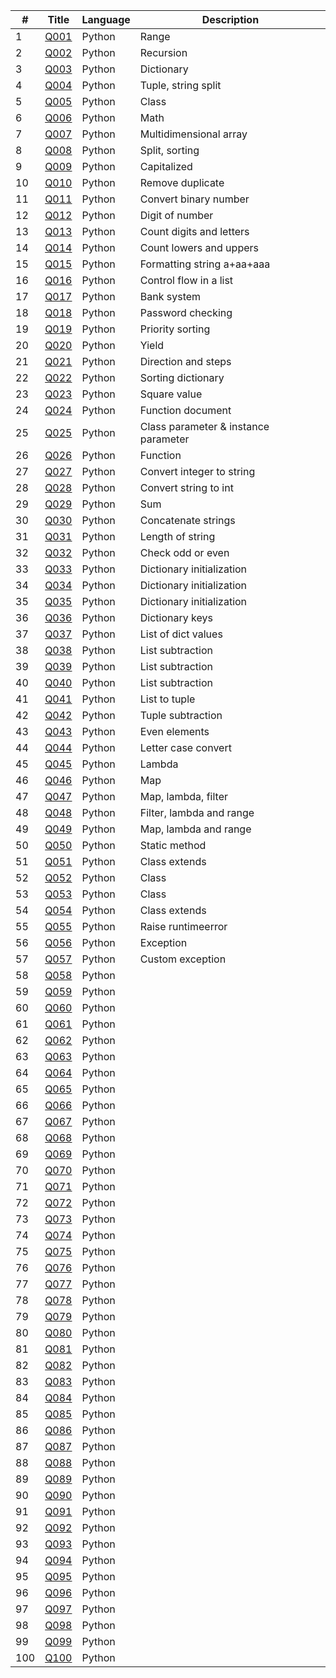 |#|Title|Language|Description|
|--|--|--|--|
|1|[Q001](./Q001.py)|Python|Range|
|2|[Q002](./Q002.py)|Python|Recursion|
|3|[Q003](./Q003.py)|Python|Dictionary|
|4|[Q004](./Q004.py)|Python|Tuple, string split|
|5|[Q005](./Q005.py)|Python|Class|
|6|[Q006](./Q006.py)|Python|Math|
|7|[Q007](./Q007.py)|Python|Multidimensional array|
|8|[Q008](./Q008.py)|Python|Split, sorting|
|9|[Q009](./Q009.py)|Python|Capitalized|
|10|[Q010](./Q010.py)|Python|Remove duplicate|
|11|[Q011](./Q011.py)|Python|Convert binary number|
|12|[Q012](./Q012.py)|Python|Digit of number|
|13|[Q013](./Q013.py)|Python|Count digits and letters|
|14|[Q014](./Q014.py)|Python|Count lowers and uppers|
|15|[Q015](./Q015.py)|Python|Formatting string a+aa+aaa|
|16|[Q016](./Q016.py)|Python|Control flow in a list|
|17|[Q017](./Q017.py)|Python|Bank system|
|18|[Q018](./Q018.py)|Python|Password checking|
|19|[Q019](./Q019.py)|Python|Priority sorting|
|20|[Q020](./Q020.py)|Python|Yield|
|21|[Q021](./Q021.py)|Python|Direction and steps|
|22|[Q022](./Q022.py)|Python|Sorting dictionary|
|23|[Q023](./Q023.py)|Python|Square value|
|24|[Q024](./Q024.py)|Python|Function document|
|25|[Q025](./Q025.py)|Python|Class parameter & instance parameter|
|26|[Q026](./Q026.py)|Python|Function|
|27|[Q027](./Q027.py)|Python|Convert integer to string|
|28|[Q028](./Q028.py)|Python|Convert string to int|
|29|[Q029](./Q029.py)|Python|Sum|
|30|[Q030](./Q030.py)|Python|Concatenate strings|
|31|[Q031](./Q031.py)|Python|Length of string|
|32|[Q032](./Q032.py)|Python|Check odd or even|
|33|[Q033](./Q033.py)|Python|Dictionary initialization|
|34|[Q034](./Q034.py)|Python|Dictionary initialization|
|35|[Q035](./Q035.py)|Python|Dictionary initialization|
|36|[Q036](./Q036.py)|Python|Dictionary keys|
|37|[Q037](./Q037.py)|Python|List of dict values|
|38|[Q038](./Q038.py)|Python|List subtraction|
|39|[Q039](./Q039.py)|Python|List subtraction|
|40|[Q040](./Q040.py)|Python|List subtraction|
|41|[Q041](./Q041.py)|Python|List to tuple|
|42|[Q042](./Q042.py)|Python|Tuple subtraction|
|43|[Q043](./Q043.py)|Python|Even elements|
|44|[Q044](./Q044.py)|Python|Letter case convert|
|45|[Q045](./Q045.py)|Python|Lambda|
|46|[Q046](./Q046.py)|Python|Map|
|47|[Q047](./Q047.py)|Python|Map, lambda, filter|
|48|[Q048](./Q048.py)|Python|Filter, lambda and range|
|49|[Q049](./Q049.py)|Python|Map, lambda and range|
|50|[Q050](./Q050.py)|Python|Static method|
|51|[Q051](./Q051.py)|Python|Class extends|
|52|[Q052](./Q052.py)|Python|Class|
|53|[Q053](./Q053.py)|Python|Class|
|54|[Q054](./Q054.py)|Python|Class extends|
|55|[Q055](./Q055.py)|Python|Raise runtimeerror|
|56|[Q056](./Q056.py)|Python|Exception|
|57|[Q057](./Q057.py)|Python|Custom exception|
|58|[Q058](./Q058.py)|Python||
|59|[Q059](./Q059.py)|Python||
|60|[Q060](./Q060.py)|Python||
|61|[Q061](./Q061.py)|Python||
|62|[Q062](./Q062.py)|Python||
|63|[Q063](./Q063.py)|Python||
|64|[Q064](./Q064.py)|Python||
|65|[Q065](./Q065.py)|Python||
|66|[Q066](./Q066.py)|Python||
|67|[Q067](./Q067.py)|Python||
|68|[Q068](./Q068.py)|Python||
|69|[Q069](./Q069.py)|Python||
|70|[Q070](./Q070.py)|Python||
|71|[Q071](./Q071.py)|Python||
|72|[Q072](./Q072.py)|Python||
|73|[Q073](./Q073.py)|Python||
|74|[Q074](./Q074.py)|Python||
|75|[Q075](./Q075.py)|Python||
|76|[Q076](./Q076.py)|Python||
|77|[Q077](./Q077.py)|Python||
|78|[Q078](./Q078.py)|Python||
|79|[Q079](./Q079.py)|Python||
|80|[Q080](./Q080.py)|Python||
|81|[Q081](./Q081.py)|Python||
|82|[Q082](./Q082.py)|Python||
|83|[Q083](./Q083.py)|Python||
|84|[Q084](./Q084.py)|Python||
|85|[Q085](./Q085.py)|Python||
|86|[Q086](./Q086.py)|Python||
|87|[Q087](./Q087.py)|Python||
|88|[Q088](./Q088.py)|Python||
|89|[Q089](./Q089.py)|Python||
|90|[Q090](./Q090.py)|Python||
|91|[Q091](./Q091.py)|Python||
|92|[Q092](./Q092.py)|Python||
|93|[Q093](./Q093.py)|Python||
|94|[Q094](./Q094.py)|Python||
|95|[Q095](./Q095.py)|Python||
|96|[Q096](./Q096.py)|Python||
|97|[Q097](./Q097.py)|Python||
|98|[Q098](./Q098.py)|Python||
|99|[Q099](./Q099.py)|Python||
|100|[Q100](./Q100.py)|Python||